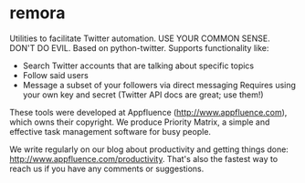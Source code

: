 remora
======

Utilities to facilitate Twitter automation. USE YOUR COMMON SENSE. DON'T DO EVIL. Based on python-twitter. Supports functionality like:
- Search Twitter accounts that are talking about specific topics
- Follow said users
- Message a subset of your followers via direct messaging
Requires using your own key and secret (Twitter API docs are great; use them!)

These tools were developed at Appfluence (http://www.appfluence.com), which owns their copyright. We produce Priority Matrix, a simple and effective task management software for busy people.

We write regularly on our blog about productivity and getting things done: http://www.appfluence.com/productivity. That's also the fastest way to reach us if you have any comments or suggestions.